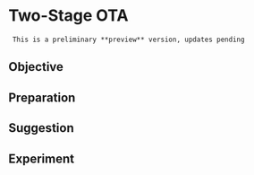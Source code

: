 # Two-Stage OTA

```{warning}
 This is a preliminary **preview** version, updates pending
 ```
 
## Objective

## Preparation

## Suggestion

## Experiment
